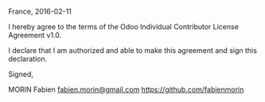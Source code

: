 France, 2016-02-11

I hereby agree to the terms of the Odoo Individual Contributor License
Agreement v1.0.

I declare that I am authorized and able to make this agreement and sign this
declaration.

Signed,

MORIN Fabien fabien.morin@gmail.com https://github.com/fabienmorin
